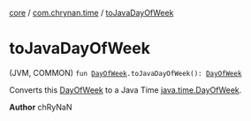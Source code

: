[core](../index.md) / [com.chrynan.time](index.md) / [toJavaDayOfWeek](./to-java-day-of-week.md)

# toJavaDayOfWeek

(JVM, COMMON) `fun `[`DayOfWeek`](-day-of-week/index.md)`.toJavaDayOfWeek(): `[`DayOfWeek`](https://docs.oracle.com/javase/8/docs/api/java/time/DayOfWeek.html)

Converts this [DayOfWeek](-day-of-week/index.md) to a Java Time [java.time.DayOfWeek](https://docs.oracle.com/javase/8/docs/api/java/time/DayOfWeek.html).

**Author**
chRyNaN

